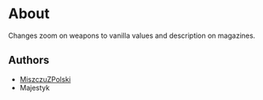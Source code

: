 # About

Changes zoom on weapons to vanilla values and description on magazines.

## Authors

- [MiszczuZPolski](https://github.com/MiszczuZPolski)
- Majestyk